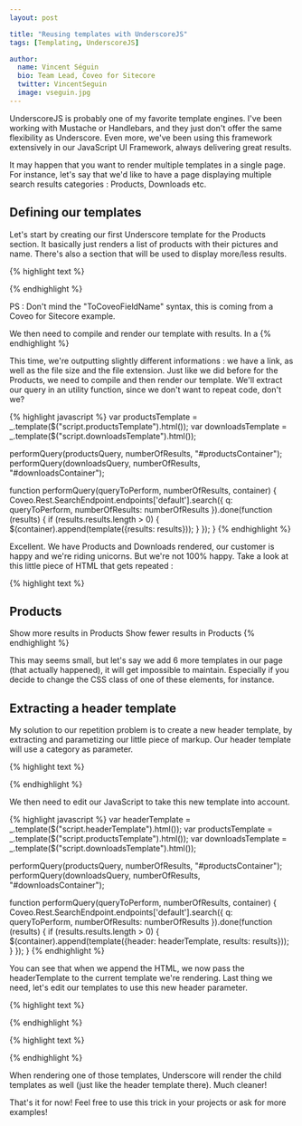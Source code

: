 ```yaml
---
layout: post

title: "Reusing templates with UnderscoreJS"
tags: [Templating, UnderscoreJS]

author:
  name: Vincent Séguin
  bio: Team Lead, Coveo for Sitecore
  twitter: VincentSeguin
  image: vseguin.jpg
---
```


UnderscoreJS is probably one of my favorite template engines. I've been working with Mustache or Handlebars, and they just don't offer the same flexibility as Underscore. Even more, we've been using this framework extensively in our JavaScript UI Framework, always delivering great results.

<!-- more -->

It may happen that you want to render multiple templates in a single page. For instance, let's say that we'd like to have a page displaying multiple search results categories : Products, Downloads etc.

## Defining our templates

Let's start by creating our first Underscore template for the Products section. It basically just renders a list of products with their pictures and name. There's also a section that will be used to display more/less results.

{% highlight text %}
<div id="productsContainer" >
   <script class="productsTemplate" type="text/x-underscore-template" >
   <% if (results.results.length > 0) { %>
       <h2>Products</h2>
       <span class="showMoreResults">Show more results in Products</span>
       <span class="showLessResults">Show fewer results in Products</span>
       <div class="resultsContainer">
           <div class="results">
               <% _.each(results.results, function(result, index) { %>
                       <div class="productElement">
                           <img src='<%= result.raw.@Html.Coveo().ToCoveoFieldName("imageurl", false)%>'/>
                           <div class="productText">
                               <a class="clickableUri" href="<%= result.clickUri %>">
                                   <span><%= result.title %></span>
                               </a>
                           </div>
                       </div>
               <% }); %>
           </div>
       </div>
   <% } %>
   </script>
</div>
{% endhighlight %}

PS : Don't mind the "ToCoveoFieldName" syntax, this is coming from a Coveo for Sitecore example.

We then need to compile and render our template with results. In a <script> tag at the beginning of our HTML file, we'll simply compile our template in a variable.

{% highlight javascript %}
var productsTemplate = _.template($("script.productsTemplate").html());
{% endhighlight %}

Obviously, if we want the whole thing to actually do something, we'll need to render our template with relevant results. Let's perform a query directly on the REST endpoint to get our results from the CES index. In this example, the productsQuery/numberOfResults are parameters passed to this function, it could be anything.

{% highlight javascript %}
Coveo.Rest.SearchEndpoint.endpoints['default'].search({
    q: productsQuery,
    numberOfResults: numberOfResults
}).done(function (results) {
    if (results.results.length > 0) {
        $("#productsContainer").append(template({results: results}));
    }
});
{% endhighlight %}

This will actually output the resulting HTML in the page. You may notice that i'm using the results object, which actually contains the <a href="https://developers.coveo.com/display/SearchREST/Query+Results">Query Results</a> object returned by the REST endpoint. So the whole thing work, and we have products and rainbows displayed in our page. SUDDENLY, someone asks us to display another section, based on Downloads this time. Alright! Let's create another template.

{% highlight text %}
<div id="downloadsContainer" class="searchContainer">
  <script class="downloadsTemplate" type="text/x-underscore-template" >
      <% if (results.results.length >= 0) { %>
          <h2>Downloads</h2>
          <span class="showMoreResults">Show more results in Downloads</span>
          <span class="showLessResults">Show fewer results in Downloads</span>
          <div class="results">
         <% _.each(results.results, function(result) { %>
              <div class="downloadsElement">
                  <div class="downloadsInformations">
                      <a class="clickableUri" href="<%= result.clickUri %>">
                          <%= result.title %>
                      </a>
                      <div>
                          <span class="downloadsSize"><%= result.raw.@Html.Coveo().ToCoveoFieldName("size", false)%>kB</span> 
                          <span class="downloadsExtension"><%= result.raw.@Html.Coveo().ToCoveoFieldName("extension", false)%></span>
                      </div>
                  </div>
              </div>
          <% }); %>
         </div>
      <% } %>
  </script>
</div>
{% endhighlight %}

This time, we're outputting slightly different informations : we have a link, as well as the file size and the file extension. Just like we did before for the Products, we need to compile and then render our template. We'll extract our query in an utility function, since we don't want to repeat code, don't we?

{% highlight javascript %}
var productsTemplate = _.template($("script.productsTemplate").html());
var downloadsTemplate = _.template($("script.downloadsTemplate").html());

performQuery(productsQuery, numberOfResults, "#productsContainer");
performQuery(downloadsQuery, numberOfResults, "#downloadsContainer");

function performQuery(queryToPerform, numberOfResults, container) {
  Coveo.Rest.SearchEndpoint.endpoints['default'].search({
      q: queryToPerform,
      numberOfResults: numberOfResults
  }).done(function (results) {
      if (results.results.length > 0) {
          $(container).append(template({results: results}));
      }
  });
}
{% endhighlight %}

Excellent. We have Products and Downloads rendered, our customer is happy and we're riding unicorns. But we're not 100% happy. Take a look at this little piece of HTML that gets repeated :

{% highlight text %}
 <h2>Products</h2>
 <span class="showMoreResults">Show more results in Products</span>
 <span class="showLessResults">Show fewer results in Products</span>
{% endhighlight %}

This may seems small, but let's say we add 6 more templates in our page (that actually happened), it will get impossible to maintain. Especially if you decide to change the CSS class of one of these elements, for instance.

## Extracting a header template

My solution to our repetition problem is to create a new header template, by extracting and parametizing our little piece of markup. Our header template will use a category as parameter.

{% highlight text %}
<script class="headerTemplate" type="text/x-underscore-template" >
 <h2><%= category%></h2>
 <span class="showMoreResults">Show more results in <%= category%></span>
 <span class="showLessResults">Show fewer results in <%= category%></span>
</script>
{% endhighlight %}

We then need to edit our JavaScript to take this new template into account.

{% highlight javascript %}
var headerTemplate = _.template($("script.headerTemplate").html());
var productsTemplate = _.template($("script.productsTemplate").html());
var downloadsTemplate = _.template($("script.downloadsTemplate").html());

performQuery(productsQuery, numberOfResults, "#productsContainer");
performQuery(downloadsQuery, numberOfResults, "#downloadsContainer");

function performQuery(queryToPerform, numberOfResults, container) {
  Coveo.Rest.SearchEndpoint.endpoints['default'].search({
      q: queryToPerform,
      numberOfResults: numberOfResults
  }).done(function (results) {
      if (results.results.length > 0) {
          $(container).append(template({header: headerTemplate, results: results}));
      }
  });
}
{% endhighlight %}

You can see that when we append the HTML, we now pass the headerTemplate to the current template we're rendering. Last thing we need, let's edit our templates to use this new header parameter.

{% highlight text %}
<div id="productsContainer" >
   <script class="productsTemplate" type="text/x-underscore-template" >
   <% if (results.results.length > 0) { %>
       <%= header({category : "Products"})%>
       <div class="resultsContainer">
           <div class="results">
               <% _.each(results.results, function(result, index) { %>
                       <div class="productElement">
                           <img src='<%= result.raw.@Html.Coveo().ToCoveoFieldName("imageurl", false)%>'/>
                           <div class="productText">
                               <a class="clickableUri" href="<%= result.clickUri %>">
                                   <span><%= result.title %></span>
                               </a>
                           </div>
                       </div>
               <% }); %>
           </div>
       </div>
   <% } %>
   </script>
</div>
{% endhighlight %}

{% highlight text %}
<div id="downloadsContainer" class="searchContainer">
  <script class="downloadsTemplate" type="text/x-underscore-template" >
      <% if (results.results.length >= 0) { %>
          <%= header({category : "Downloads"})%>
          <div class="results">
         <% _.each(results.results, function(result) { %>
              <div class="downloadsElement">
                  <div class="downloadsInformations">
                      <a class="clickableUri" href="<%= result.clickUri %>">
                          <%= result.title %>
                      </a>
                      <div>
                          <span class="downloadsSize"><%= result.raw.@Html.Coveo().ToCoveoFieldName("size", false)%>kB</span> 
                          <span class="downloadsExtension"><%= result.raw.@Html.Coveo().ToCoveoFieldName("extension", false)%></span>
                      </div>
                  </div>
              </div>
          <% }); %>
         </div>
      <% } %>
  </script>
</div>
{% endhighlight %}

When rendering one of those templates, Underscore will render the child templates as well (just like the header template there). Much cleaner!

That's it for now! Feel free to use this trick in your projects or ask for more examples!
